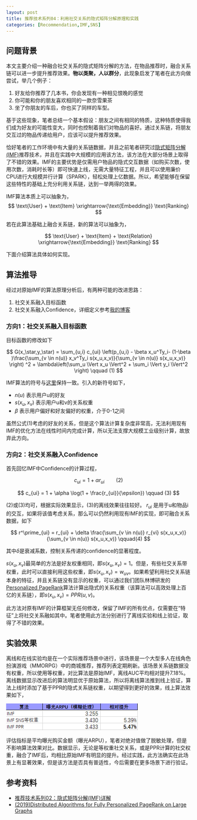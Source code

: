 ```yaml
---
layout: post
title: 推荐技术系列04：利用社交关系的隐式矩阵分解原理和实践
categories: [Recommendation,IMF,SNS]
---
```




## 问题背景

本文主要介绍一种融合社交关系的隐式矩阵分解的方法，在物品推荐时，融合关系链可以进一步提升推荐效果。**物以类聚，人以群分**，此现象启发了笔者在此方向做尝试，举几个例子：

1. 好友给你推荐了几本书，你会发现有一种相见恨晚的感觉
2. 你可能和你的朋友喜欢相同的一款奈雪果茶
3. 坐了你朋友的车后，你也买了同样的车型。

基于这些现象，笔者总结一个基本假设：朋友之间有相同的特质，这种特质使得我们成为好友的可能性变大，同时也控制着我们对物品的喜好。通过关系链，将朋友交互过的物品传递给用户，应该可以提升推荐效果。

恰好笔者的工作环境中有大量的关系链数据，并且之前笔者研究过[隐式矩阵分解(IMF)][imf]推荐技术，并且在实践中大规模的应用该方法，该方法在大部分场景上取得了不错的效果。IMF的主要优势是仅需用户物品的隐式交互数据（如购买次数，使用次数，消耗时长等）即可快速上线，无需大量特征工程，并且可以使用廉价CPU进行大规模并行计算（SPARK），轻松处理上亿数据。所以，希望能够在保留这些特性的基础上充分利用关系链，达到一举两得的效果。

IMF算法本质上可以抽象为，
$$
\text{User} + \text{Item} \xrightarrow{\text{Embedding}} \text{Ranking}
$$

若在此算法基础上融合关系链，新的算法可以抽象为，

$$
\text{User} + \text{Item} + \text{Relation} \xrightarrow{\text{Embedding}} \text{Ranking}
$$

 下面介绍算法具体如何实现。



## 算法推导

经过对原始IMF的算法原理分析后，有两种可能的改进思路：

1. 社交关系融入目标函数
2. 社交关系融入Confidence，详细定义参考[我的博客](imf)



### 方向1：社交关系融入目标函数

目标函数的修改如下

$$
G(x_\star,y_\star) = \sum_{u,i} c_{ui} \left(p_{u,i} - \beta x_u^Ty_i- (1-\beta )\frac{\sum_{v \in n(u)} x_v^Ty_i s(x_u,x_v)}{\sum_{v \in n(u)} s(x_u,x_v)}  \right) ^2  + \lambda\left(\sum_u \Vert x_u \Vert^2 + \sum_i \Vert y_i \Vert^2 \right)  
 \qquad (1)
$$


IMF算法的符号与[这里][imf]保持一致。引入的新符号如下，

*  $n(u)$ 表示用户u的好友
*  $s(x_u, x_v)$ 表示用户u和v的关系权重 
*  $\beta$ 表示用户偏好和好友偏好的权重，介于0-1之间

虽然公式(1)考虑的好友的关系，但是这个算法计算复杂度非常高，无法利用现有IMF的优化方法在线性时间内完成计算，所以无法支撑大规模工业级别计算，故放弃此方向。



### 方向2：社交关系融入Confidence

首先回忆IMF中Confidence的计算过程，

$$
c_{ui} = 1 + \alpha r_{ui} \qquad (2) 
$$

$$
c_{ui} = 1 + \alpha \log(1 + \frac{r_{ui}}{\epsilon}) \qquad (3) 
$$

(2)或(3)均可，根据实际效果显示，(3)的离线效果往往较好。 $r_{ui}$ 是用于u和物品i的交互，如果将该值考虑关系，那么可以仍然利用现有IMF的实现，即可融合关系数据，如下

$$
r^\prime_{ui} = r_{ui} + \delta \frac{\sum_{v \in n(u)} r_{vi} s(x_u,x_v)}{\sum_{v \in n(u)} s(x_u,x_v)}  \qquad(4)
$$

其中$\delta$是衰减系数，控制关系传递的confidence的显著程度。

$s(x_u, x_v)$最简单的方法是好友权重相同，即$s(x_u, x_v)=1$。但是，有些社交关系带权重，此时可以直接利用这些权重，即$s(x_u, x_v) = w_{uv}$。如果希望利用社交关系链本身的特征，并且关系链没有显示的权重，可以通过我们团队林博研发的[Personalized PageRank][ppr]算法计算出隐式的关系权重（该算法可以高效处理上百亿的关系链），即$s(x_u, x_v) = PPR(u,v)$。

此方法对原有IMF的计算框架无任何修改，保留了IMF的所有优点，仅需要在“特征”上将社交关系融如其中。笔者使用此方法分别进行了离线实验和线上验证，取得了不错的效果。



## 实验效果

离线和在线实验均是在一个实际推荐场景中进行，该场景是一个大型多人在线角色扮演游戏（MMORPG）中的商城推荐，推荐列表定期刷新。该场景关系链数据没有权重，所以使用等权重，对比算法是原始IMF，离线AUC平均相对提升$7.18\%$。离线数据显示改进后的算法明显优于原始算法，所以将离线算法推到线上验证，算法上线时添加了基于PPR的隐式关系链权重，以期望得到更好的效果，线上算法效果如下，

![](\img\imf_evaluation.png)

评估指标是平均曝光购买金额（曝光ARPU），笔者对绝对值做了脱敏处理，但是不影响算法效果对比。数据显示，无论是等权重社交关系，或是PPR计算的社交权重，融合了IMF后，均相比原始IMF有明显的提升。经过实践，此方法确实在此场景上有显著效果，但是该方法是否具有普适性，今后需要在更多场景下进行验证。



## 参考资料

*  [推荐技术系列02：隐式矩阵分解(IMF)详解][imf]
*  [(2019)Distributed Algorithms for Fully Personalized PageRank on Large Graphs ][ppr]



[ppr]:https://arxiv.org/pdf/1903.11749.pdf
[imf]:http://bourneli.github.io/imf/recommendation/2019/03/16/recommend02-imf.html